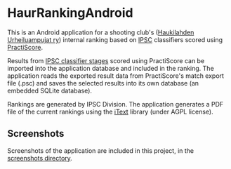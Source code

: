 # HaurRankingAndroid 

This is an Android application for a shooting club's ([Haukilahden Urheiluampujat ry](http://www.haur.fi)) internal ranking based on [IPSC](http://www.ipsc.org/) classifiers scored using [PractiScore](https://practiscore.com/).

Results from [IPSC classifier stages](http://www.ipsc.org/classification/icsStages.php) scored using PractiScore can be imported into the application database and included in the ranking. The application reads the exported result data from PractiScore's match export file (.psc) and saves the selected results into its own database (an embedded SQLite database). 

Rankings are generated by IPSC Division. The application generates a PDF file of the current rankings using the [iText](https://itextpdf.com/en) library (under AGPL license).

## Screenshots 

Screenshots of the application are included in this project, in the [screenshots directory](https://github.com/jarnovirta/HaurRankingAndroid/tree/master/screenshots).
